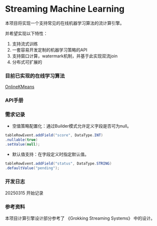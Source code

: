 # Streaming Machine Learning

本项目将实现一个支持常见的在线机器学习算法的流计算引擎。

并希望实现以下特性：
1. 支持流式训练
2. 一套容易开发定制的机器学习策略的API
3. 支持窗口计算，watermark机制，并基于此实现双流join
4. 分布式可扩展的

### 目前已实现的在线学习算法
[OnlineKMeans](./Doc/OnlineKMeans.md)

### API手册


### 需求记录

- 空值策略配置化：通过Builder模式允许定义字段是否可为null。 
```java
tableRowEvent.addField("score", DataType.INT)
.nullable(true)
.setValue(null);
```
- 默认值支持：在字段定义时指定默认值。
```java
tableRowEvent.addField("status", DataType.STRING)
.defaultValue("pending");
```


### 开发日志
20250315 开始记录


### 参考资料
本项目计算引擎设计部分参考了 《Grokking Streaming Systems》 中的设计。